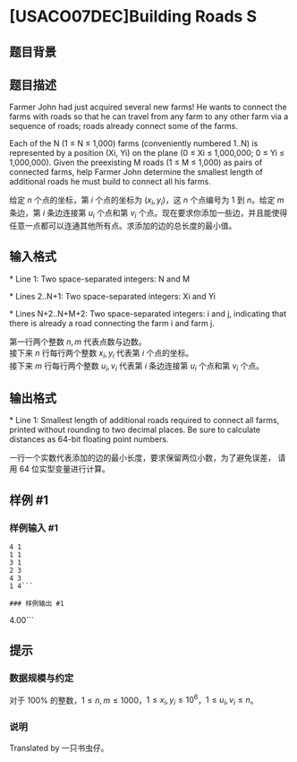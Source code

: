 # [USACO07DEC]Building Roads S

## 题目背景



## 题目描述

Farmer John had just acquired several new farms! He wants to connect the farms with roads so that he can travel from any farm to any other farm via a sequence of roads; roads already connect some of the farms.

Each of the N (1 ≤ N ≤ 1,000) farms (conveniently numbered 1..N) is represented by a position (Xi, Yi) on the plane (0 ≤ Xi ≤ 1,000,000; 0 ≤ Yi ≤ 1,000,000). Given the preexisting M roads (1 ≤ M ≤ 1,000) as pairs of connected farms, help Farmer John determine the smallest length of additional roads he must build to connect all his farms.

给定 $n$ 个点的坐标，第 $i$ 个点的坐标为 $(x_i,y_i)$，这 $n$ 个点编号为 $1$ 到 $n$。给定 $m$ 条边，第 $i$ 条边连接第 $u_i$ 个点和第 $v_i$ 个点。现在要求你添加一些边，并且能使得任意一点都可以连通其他所有点。求添加的边的总长度的最小值。


## 输入格式

\* Line 1: Two space-separated integers: N and M

\* Lines 2..N+1: Two space-separated integers: Xi and Yi

\* Lines N+2..N+M+2: Two space-separated integers: i and j, indicating that there is already a road connecting the farm i and farm j.

第一行两个整数 $n,m$ 代表点数与边数。   
接下来 $n$ 行每行两个整数 $x_i,y_i$ 代表第 $i$ 个点的坐标。   
接下来 $m$ 行每行两个整数 $u_i,v_i$ 代表第 $i$ 条边连接第 $u_i$ 个点和第 $v_i$ 个点。


## 输出格式

\* Line 1: Smallest length of additional roads required to connect all farms, printed without rounding to two decimal places. Be sure to calculate distances as 64-bit floating point numbers.

一行一个实数代表添加的边的最小长度，要求保留两位小数，为了避免误差， 请用 $64$ 位实型变量进行计算。


## 样例 #1

### 样例输入 #1
```
4 1
1 1
3 1
2 3
4 3
1 4```

### 样例输出 #1

```
4.00```

## 提示

### 数据规模与约定

对于 $100\%$ 的整数，$1 \le n,m \le 1000$，$1 \le x_i,y_i \le 10^6$，$1 \le u_i,v_i \le n$。

### 说明

Translated by 一只书虫仔。
